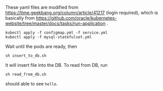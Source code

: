 These yaml files are modified from https://time.geekbang.org/column/article/41217 (login required),
which is basically from https://github.com/oracle/kubernetes-website/tree/master/docs/tasks/run-application .

```
kubectl apply -f configmap.yml -f service.yml
kubectl apply -f mysql-statefulset.yml
```

Wait until the pods are ready, then
```
sh insert_to_db.sh
```

It will insert file into the DB. To read from DB, run
```
sh read_from_db.sh
```
should able to see `hello`.

